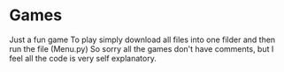 # Games
Just a fun game
To play simply download all files into one filder and then run the file (Menu.py)
So sorry all the games don't have comments, but I feel all the code is very self explanatory.
